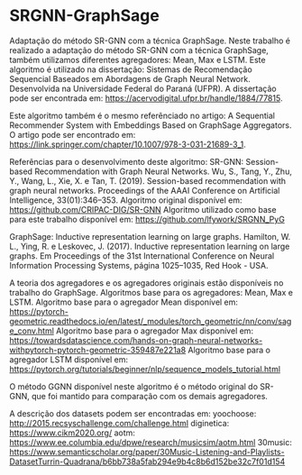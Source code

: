 # SRGNN-GraphSage
Adaptação do método SR-GNN com a técnica GraphSage. 
Neste trabalho é realizado a adaptação do método SR-GNN com a técnica GraphSage, também utilizamos diferentes agregadores: Mean, Max e LSTM.
Este algoritmo é utilizado na dissertação: Sistemas de Recomendação Sequencial Baseados em Abordagens de Graph Neural Network. Desenvolvida na Universidade Federal do Paraná (UFPR). A dissertação pode ser encontrada em: https://acervodigital.ufpr.br/handle/1884/77815.

Este algoritmo também é o mesmo referênciado no artigo: A Sequential Recommender System with Embeddings Based on GraphSage Aggregators. O artigo pode ser encontrado em: https://link.springer.com/chapter/10.1007/978-3-031-21689-3_1.

Referências para o desenvolvimento deste algoritmo:
SR-GNN: Session-based Recommendation with Graph Neural Networks.
Wu, S., Tang, Y., Zhu, Y., Wang, L., Xie, X. e Tan, T. (2019). Session-based recommendation with graph neural networks. Proceedings of the AAAI Conference on Artificial Intelligence, 33(01):346–353.
Algoritmo original disponível em: https://github.com/CRIPAC-DIG/SR-GNN
Algoritmo utilizado como base para este trabalho disponível em: https://github.com/lfywork/SRGNN_PyG

GraphSage: Inductive representation learning on large graphs.
Hamilton, W. L., Ying, R. e Leskovec, J. (2017). Inductive representation learning on large graphs. Em Proceedings of the 31st International Conference on Neural Information Processing Systems, página 1025–1035, Red Hook - USA.

A teoria dos agregadores e os agregadores originais estão disponíveis no trabalho do GraphSage.
Algoritmos base para os agregadores: Mean, Max e LSTM.
Algoritmo base para o agregador Mean disponível em: https://pytorch-geometric.readthedocs.io/en/latest/_modules/torch_geometric/nn/conv/sage_conv.html
Algoritmo base para o agregador Max disponível em: https://towardsdatascience.com/hands-on-graph-neural-networks-withpytorch-pytorch-geometric-359487e221a8
Algoritmo base para o agregador LSTM disponível em: https://pytorch.org/tutorials/beginner/nlp/sequence_models_tutorial.html

O método GGNN disponível neste algoritmo é o método original do SR-GNN, que foi mantido para comparação com os demais agregadores.

A descrição dos datasets podem ser encontradas em:
yoochoose: http://2015.recsyschallenge.com/challenge.html
diginetica: https://www.cikm2020.org/
aotm: https://www.ee.columbia.edu/dpwe/research/musicsim/aotm.html
30music: https://www.semanticscholar.org/paper/30Music-Listening-and-Playlists-DatasetTurrin-Quadrana/b6bb738a5fab294e9b4c8b6d152be32c7f01d154


